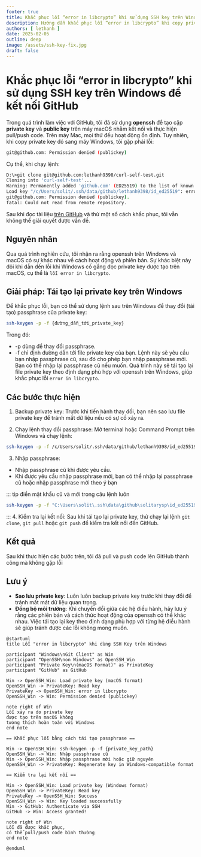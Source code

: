 ```yaml
---
footer: true
title: Khắc phục lỗi “error in libcrypto” khi sử dụng SSH key trên Windows để kết nối GitHub
description: Hướng dẫn khắc phục lỗi “error in libcrypto” khi copy private key từ macOS sang Windows để pull/push code trên GitHub bằng cách tái tạo passphrase cho SSH key.
authors: [ lethanh ]
date: 2025-02-05
outline: deep
image: /assets/ssh-key-fix.jpg
draft: false
---
```


# Khắc phục lỗi “error in libcrypto” khi sử dụng SSH key trên Windows để kết nối GitHub

Trong quá trình làm việc với GitHub, tôi đã sử dụng **openssh** để tạo cặp **private key** và **public key** trên máy macOS nhằm kết nối và thực hiện pull/push code. Trên máy Mac, mọi thứ đều hoạt động ổn định. Tuy nhiên, khi copy private key đó sang máy Windows, tôi gặp phải lỗi:

```bash
git@github.com: Permission denied (publickey)
```

Cụ thể, khi chạy lệnh:
```bash
D:\>git clone git@github.com:lethanh9398/curl-self-test.git
Cloning into 'curl-self-test'...
Warning: Permanently added 'github.com' (ED25519) to the list of known hosts.
Load key "/c/Users/solit/.ssh/data/github/lethanh9398/id_ed25519": error in libcrypto
git@github.com: Permission denied (publickey).
fatal: Could not read from remote repository.
```
Sau khi đọc tài liệu [trên GitHub](https://docs.github.com/en/authentication/troubleshooting-ssh/error-permission-denied-publickey) và thử một số cách khắc phục, tôi vẫn không thể giải quyết được vấn đề.

## Nguyên nhân
Qua quá trình nghiên cứu, tôi nhận ra rằng openssh trên Windows và macOS có sự khác nhau về cách hoạt động và phiên bản. Sự khác biệt này đôi khi dẫn đến lỗi khi Windows cố gắng đọc private key được tạo trên macOS, cụ thể là `lỗi error in libcrypto`.

## Giải pháp: Tái tạo lại private key trên Windows

Để khắc phục lỗi, bạn có thể sử dụng lệnh sau trên Windows để thay đổi (tái tạo) passphrase của private key:

```bash 
ssh-keygen -p -f {đường_dẫn_tới_private_key}
```

Trong đó:
- -p dùng để thay đổi passphrase.
- -f chỉ định đường dẫn tới file private key của bạn.
Lệnh này sẽ yêu cầu bạn nhập passphrase cũ, sau đó cho phép bạn nhập passphrase mới. Bạn có thể nhập lại passphrase cũ nếu muốn. Quá trình này sẽ tái tạo lại file private key theo định dạng phù hợp với openssh trên Windows, giúp khắc phục lỗi `error in libcrypto`.

## Các bước thực hiện

1. Backup private key:
Trước khi tiến hành thay đổi, bạn nên sao lưu file private key để tránh mất dữ liệu nếu có sự cố xảy ra.

2. Chạy lệnh thay đổi passphrase:
Mở terminal hoặc Command Prompt trên Windows và chạy lệnh:

```bash
ssh-keygen -p -f /c/Users/solit/.ssh/data/github/lethanh9398/id_ed25519
```

3. Nhập passphrase:

- Nhập passphrase cũ khi được yêu cầu.
- Khi được yêu cầu nhập passphrase mới, bạn có thể nhập lại passphrase cũ hoặc nhập passphrase mới theo ý bạn

::: tip điền mật khẩu cũ và mới trong câu lệnh luôn
```bash
ssh-keygen -p -f "C:\Users\solit\.ssh\data\github\solitarysp\id_ed25519.key" -P "old_pass" -N "new_pass"
```

:::
4. Kiểm tra lại kết nối:
Sau khi tái tạo lại private key, thử chạy lại lệnh `git clone`, `git pull` hoặc `git push` để kiểm tra kết nối đến GitHub.

## Kết quả
Sau khi thực hiện các bước trên, tôi đã pull và push code lên GitHub thành công mà không gặp lỗi

## Lưu ý

- **Sao lưu private key**: Luôn luôn backup private key trước khi thay đổi để tránh mất mát dữ liệu quan trọng.
- **Đồng bộ môi trường**: Khi chuyển đổi giữa các hệ điều hành, hãy lưu ý rằng các phiên bản và cách thức hoạt động của openssh có thể khác nhau. Việc tái tạo lại key theo định dạng phù hợp với từng hệ điều hành sẽ giúp tránh được các lỗi không mong muốn.


```plantuml
@startuml
title Lỗi "error in libcrypto" khi dùng SSH Key trên Windows

participant "Windows\nGit Client" as Win
participant "OpenSSH\non Windows" as OpenSSH_Win
participant "Private Key\n(macOS Format)" as PrivateKey
participant "GitHub" as GitHub

Win -> OpenSSH_Win: Load private key (macOS format)
OpenSSH_Win -> PrivateKey: Read key
PrivateKey -> OpenSSH_Win: error in libcrypto
OpenSSH_Win -> Win: Permission denied (publickey)

note right of Win
Lỗi xảy ra do private key 
được tạo trên macOS không 
tương thích hoàn toàn với Windows
end note

== Khắc phục lỗi bằng cách tái tạo passphrase ==

Win -> OpenSSH_Win: ssh-keygen -p -f {private_key_path}
OpenSSH_Win -> Win: Nhập passphrase cũ
Win -> OpenSSH_Win: Nhập passphrase mới hoặc giữ nguyên
OpenSSH_Win -> PrivateKey: Regenerate key in Windows-compatible format

== Kiểm tra lại kết nối ==

Win -> OpenSSH_Win: Load private key (Windows format)
OpenSSH_Win -> PrivateKey: Read key
PrivateKey -> OpenSSH_Win: Success
OpenSSH_Win -> Win: Key loaded successfully
Win -> GitHub: Authenticate via SSH
GitHub -> Win: Access granted!

note right of Win
Lỗi đã được khắc phục, 
có thể pull/push code bình thường
end note

@enduml
```
